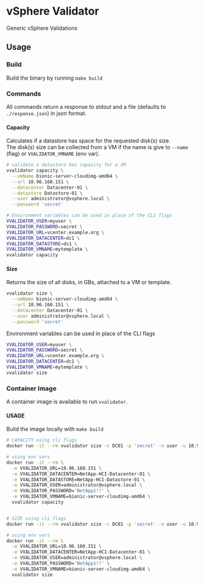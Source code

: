 # vSphere Validator

Generic vSphere Validations

## Usage

### Build

Build the binary by running `make build`

### Commands

All commands return a response to stdout and a file (defaults to `./response.json`) in json format.

#### Capacity

Calculates if a datastore has space for the requested disk(s) size.  
The disk(s) size can be collected from a VM if the name is give to `--name` (flag) or `VVALIDATOR_VMNAME` (env var).  

```bash
# validate a datastore has capacity for a VM
vvalidator capacity \
  --vmName bionic-server-cloudimg-amd64 \
  --url 10.96.160.151 \
  --datacenter Datacenter-01 \
  --datastore Datastore-01 \
  --user administrator@vsphere.local \
  --password 'secret'
```


```bash
# Environment variables can be used in place of the CLI flags
VVALIDATOR_USER=myuser \
VVALIDATOR_PASSWORD=secret \
VVALIDATOR_URL=vcenter.example.org \
VVALIDATOR_DATACENTER=dc1 \
VVALIDATOR_DATASTORE=ds1 \
VVALIDATOR_VMNAME=mytemplate \
vvalidator capacity
```

#### Size

Returns the size of all disks, in GBs, attached to a VM or template. 

```bash
vvalidator size \
  --vmName bionic-server-cloudimg-amd64 \
  --url 10.96.160.151 \
  --datacenter Datacenter-01 \
  --user administrator@vsphere.local \
  --password 'secret'
``` 

Environment variables can be used in place of the CLI flags
```bash
VVALIDATOR_USER=myuser \
VVALIDATOR_PASSWORD=secret \
VVALIDATOR_URL=vcenter.example.org \
VVALIDATOR_DATACENTER=dc1 \
VVALIDATOR_VMNAME=mytemplate \
vvalidator size
```

### Container Image

A container image is available to run `vvalidator`.

#### USAGE

Build the image locally with `make build`

```bash
# CAPACITY using cli flags
docker run -it --rm vvalidator size -c DC01 -p 'secret' -n user -u 10.96.160.151 -m bionic-server-cloudimg-amd64

# using env vars
docker run -it --rm \
  -e VVALIDATOR_URL=10.96.160.151 \
  -e VVALIDATOR_DATACENTER=NetApp-HCI-Datacenter-01 \
  -e VVALIDATOR_DATASTORE=NetApp-HCI-Datastore-01 \
  -e VVALIDATOR_USER=administrator@vsphere.local \
  -e VVALIDATOR_PASSWORD='NetApp1!!' \
  -e VVALIDATOR_VMNAME=bionic-server-cloudimg-amd64 \
  vvalidator capacity


# SIZE using cli flags
docker run -it --rm vvalidator size -c DC01 -p 'secret' -n user -u 10.96.160.151 -m bionic-server-cloudimg-amd64

# using env vars
docker run -it --rm \
  -e VVALIDATOR_URL=10.96.160.151 \
  -e VVALIDATOR_DATACENTER=NetApp-HCI-Datacenter-01 \
  -e VVALIDATOR_USER=administrator@vsphere.local \
  -e VVALIDATOR_PASSWORD='NetApp1!!' \
  -e VVALIDATOR_VMNAME=bionic-server-cloudimg-amd64 \
  vvalidator size
```